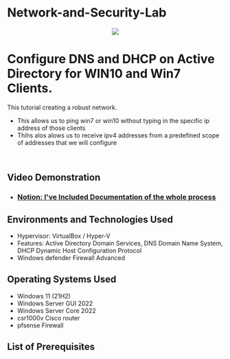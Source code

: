 # Network-and-Security-Lab
<p align="center">
<img src="https://drive.google.com/file/d/1bwcJ25eM--pihW6URKCq-MDySh7jz0x2/view?usp=sharing"/>
</p>

# Configure DNS and DHCP on Active Directory for WIN10 and Win7 Clients.
This tutorial creating a robust network. 
- This allows us to ping win7 or win10 without typing in the specific ip address of those clients
- Thihs alos alows us to receive ipv4 addresses from a predefined scope of addresses that we will configure
<br />


<h2>Video Demonstration</h2>

<!-- - ### [YouTube: Installing an Active Directory](https://youtu.be/tTI7z6XsQfU) -->
- ### [Notion: I've Included Documentation of the whole process](https://quill-lunge-517.notion.site/DNS-and-DHCP-e5bd0073a79f4ff78cd3732d5efd22fd?pvs=4)

<h2>Environments and Technologies Used</h2>

- Hypervisor: VirtualBox / Hyper-V
- Features: Active Directory Domain Services, DNS Domain Name System, DHCP Dynamic Host Configuration Protocol
- Windows defender Firewall Advanced

<h2>Operating Systems Used </h2>

- Windows 11</b> (21H2)
- Windows Server GUI 2022</b>
- Windows Server Core 2022</b>
- csr1000v Cisco router</b>
- pfsense Firewall</b>

<h2>List of Prerequisites</h2>

